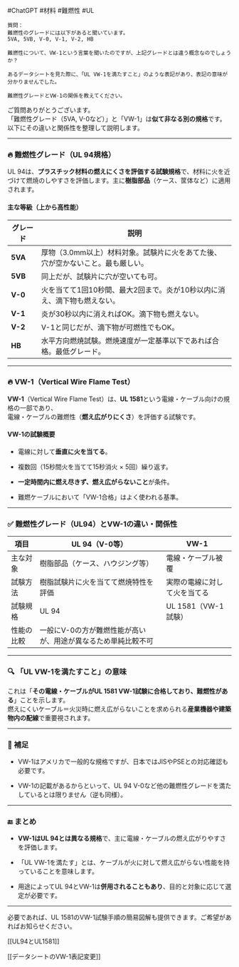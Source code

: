 #ChatGPT #材料 #難燃性 #UL 

```
質問：
難燃性のグレードには以下があると聞いています。
5VA, 5VB, V-0, V-1, V-2, HB

難燃性について、VW-1という言葉を聞いたのですが、上記グレードとは違う概念なのでしょうか？

あるデータシートを見た際に、「UL VW-1を満たすこと」のような表記があり、表記の意味が分かりませんでした。

難燃性グレードとVW-1の関係を教えてください。
```

ご質問ありがとうございます。  
「難燃性グレード（5VA, V-0など）」と「VW-1」は**似て非なる別の規格**です。以下にその違いと関係性を整理して説明します。

---

### 🔥 難燃性グレード（UL 94規格）

UL 94は、**プラスチック材料の燃えにくさを評価する試験規格**で、材料に火を近づけて燃焼のしやすさを評価します。主に**樹脂部品**（ケース、筐体など）に適用されます。

#### 主な等級（上から高性能）

|グレード|説明|
|---|---|
|**5VA**|厚物（3.0mm以上）材料対象。試験片に火をあてた後、穴が空かないこと。最も厳しい。|
|**5VB**|同上だが、試験片に穴が空いても可。|
|**V-0**|火を当てて1回10秒間、最大2回まで。炎が10秒以内に消え、滴下物も燃えない。|
|**V-1**|炎が30秒以内に消えればOK。滴下物も燃えない。|
|**V-2**|V-1と同じだが、滴下物が可燃性でもOK。|
|**HB**|水平方向燃焼試験。燃焼速度が一定基準以下であれば合格。最低グレード。|

---

### 🔥 VW-1（Vertical Wire Flame Test）

**VW-1**（Vertical Wire Flame Test）は、**UL 1581**という電線・ケーブル向けの規格の一部であり、  
電線・ケーブルの難燃性（**燃え広がりにくさ**）を評価する試験です。

#### VW-1の試験概要

- 電線に対して**垂直に火を当てる**。
    
- 複数回（15秒間火を当てて15秒消火 × 5回）繰り返す。
    
- **一定時間内に燃え尽きず、燃え広がらないこと**が条件。
    
- 難燃ケーブルにおいて「VW-1合格」はよく使われる基準。
    

---

### ✅ 難燃性グレード（UL94）とVW-1の違い・関係性

|項目|UL 94（V-0等）|VW-1|
|---|---|---|
|主な対象|樹脂部品（ケース、ハウジング等）|電線・ケーブル被覆|
|試験方法|樹脂試験片に火を当てて燃焼特性を評価|実際の電線に対して火を当てる|
|試験規格|UL 94|UL 1581（VW-1試験）|
|性能の比較|一般にV-0の方が難燃性能が高いが、用途が異なるため単純比較不可||

---

### 🔍 「UL VW-1を満たすこと」の意味

これは「**その電線・ケーブルがUL 1581 VW-1試験に合格しており、難燃性がある**」ことを示します。  
燃えにくいケーブル＝火災時に燃え広がらないことを求められる**産業機器や建築物内の配線**で重要視されます。

---

### 📌 補足

- VW-1はアメリカで一般的な規格ですが、日本ではJISやPSEとの対応確認も必要です。
    
- VW-1の記載があるからといって、UL 94 V-0など他の難燃性グレードを満たしているとは限りません（逆も同様）。
    

---

### 🔚 まとめ

- **VW-1はUL 94とは異なる規格**で、主に電線・ケーブルの燃え広がりやすさを評価します。
    
- 「UL VW-1を満たす」とは、ケーブルが火に対して燃え広がらない性能を持っていることを意味します。
    
- 用途によってUL 94とVW-1は**併用されることもあり**、目的と対象に応じて選定が必要です。
    

---

必要であれば、UL 1581のVW-1試験手順の簡易図解も提供できます。ご希望があればお知らせください。


[[UL94とUL1581]]

[[データシートのVW-1表記変更]]

